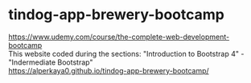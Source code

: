 # tindog-app-brewery-bootcamp
https://www.udemy.com/course/the-complete-web-development-bootcamp <br>
This website coded during the sections: "Introduction to Bootstrap 4" - "Indermediate Bootstrap" <br>
https://alperkaya0.github.io/tindog-app-brewery-bootcamp/
